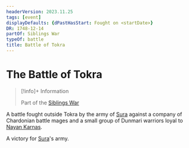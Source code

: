 ```yaml
---
headerVersion: 2023.11.25
tags: [event]
displayDefaults: {dPastHasStart: Fought on <startDate>}
DR: 1748-12-14
partOf: Siblings War
typeOf: battle
title: Battle of Tokra
---
```

# The Battle of Tokra
>[!info]+ Information
> 
> Part of the [Siblings War](<../../siblings-war.md>)

A battle fought outside Tokra by the army of [Sura](<../../../../people/dunmari/sura.md>) against a company of Chardonian battle mages and a small group of Dunmari warriors loyal to [Nayan Karnas](<../../../../people/dunmari/nayan-karnas.md>). 

A victory for [Sura](<../../../../people/dunmari/sura.md>)'s army.
